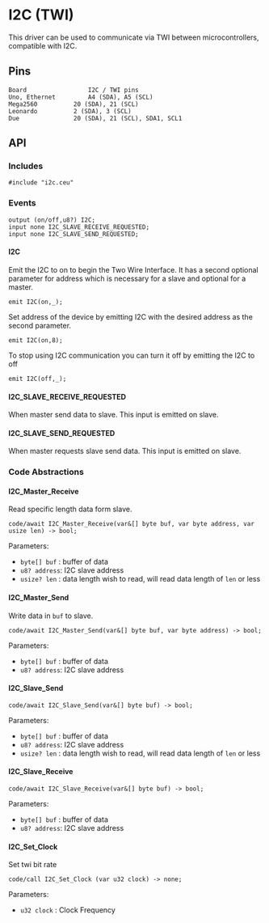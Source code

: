 # I2C (TWI)
This driver can be used to communicate via TWI between microcontrollers, compatible with I2C.

## Pins

```
Board	              I2C / TWI pins
Uno, Ethernet	      A4 (SDA), A5 (SCL)
Mega2560	      20 (SDA), 21 (SCL)
Leonardo	      2 (SDA), 3 (SCL)
Due	              20 (SDA), 21 (SCL), SDA1, SCL1
```

## API

### Includes

```ceu
#include "i2c.ceu"
```

### Events
```Ceu
output (on/off,u8?) I2C;  
input none I2C_SLAVE_RECEIVE_REQUESTED;  
input none I2C_SLAVE_SEND_REQUESTED;  
```

#### I2C

Emit the I2C to on to begin the Two Wire Interface. It has a second optional parameter for address which is necessary for a slave and optional for a master.

```
emit I2C(on,_);
```
Set address of the device by emitting I2C with the desired address as the second parameter.

```
emit I2C(on,8);
```

To stop using I2C communication you can turn it off by emitting the I2C to off

```
emit I2C(off,_);
```

#### I2C_SLAVE_RECEIVE_REQUESTED

When master send data to slave. This input is emitted on slave.

#### I2C_SLAVE_SEND_REQUESTED

When master requests slave send data. This input is emitted on slave.

### Code Abstractions

#### I2C_Master_Receive

Read specific length data form slave.

```ceu
code/await I2C_Master_Receive(var&[] byte buf, var byte address, var usize len) -> bool;
```
Parameters:

- `byte[] buf` : buffer of data
- `u8? address`: I2C slave address
- `usize? len` : data length wish to read, will read data length of `len` or less

#### I2C_Master_Send

Write data in `buf` to slave.

```ceu
code/await I2C_Master_Send(var&[] byte buf, var byte address) -> bool;
```

Parameters:

- `byte[] buf` : buffer of data
- `u8? address`: I2C slave address

#### I2C_Slave_Send

```ceu
code/await I2C_Slave_Send(var&[] byte buf) -> bool;
```
Parameters:

- `byte[] buf` : buffer of data
- `u8? address`: I2C slave address
- `usize? len` : data length wish to read, will read data length of `len` or less

#### I2C_Slave_Receive

```ceu
code/await I2C_Slave_Receive(var&[] byte buf) -> bool;
```

Parameters:

- `byte[] buf` : buffer of data
- `u8? address`: I2C slave address

#### I2C_Set_Clock

Set twi bit rate
```ceu
code/call I2C_Set_Clock (var u32 clock) -> none;
```
Parameters:

- `u32 clock` : Clock Frequency
